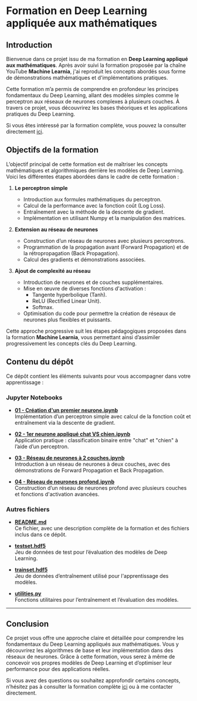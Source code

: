 # Formation en Deep Learning appliquée aux mathématiques

## Introduction

Bienvenue dans ce projet issu de ma formation en **Deep Learning appliqué aux mathématiques**. Après avoir suivi la formation proposée par la chaîne YouTube **Machine Learnia**, j'ai reproduit les concepts abordés sous forme de démonstrations mathématiques et d'implémentations pratiques.

Cette formation m’a permis de comprendre en profondeur les principes fondamentaux du Deep Learning, allant des modèles simples comme le perceptron aux réseaux de neurones complexes à plusieurs couches. À travers ce projet, vous découvrirez les bases théoriques et les applications pratiques du Deep Learning.

Si vous êtes intéressé par la formation complète, vous pouvez la consulter directement [ici](https://www.youtube.com/watch?v=XUFLq6dKQok&list=PLO_fdPEVlfKoanjvTJbIbd9V5d9Pzp8Rw).

## Objectifs de la formation

L’objectif principal de cette formation est de maîtriser les concepts mathématiques et algorithmiques derrière les modèles de Deep Learning. Voici les différentes étapes abordées dans le cadre de cette formation :

1. **Le perceptron simple**
   - Introduction aux formules mathématiques du perceptron.
   - Calcul de la performance avec la fonction coût (Log Loss).
   - Entraînement avec la méthode de la descente de gradient.
   - Implémentation en utilisant Numpy et la manipulation des matrices.

2. **Extension au réseau de neurones**
   - Construction d’un réseau de neurones avec plusieurs perceptrons.
   - Programmation de la propagation avant (Forward Propagation) et de la rétropropagation (Back Propagation).
   - Calcul des gradients et démonstrations associées.

3. **Ajout de complexité au réseau**
   - Introduction de neurones et de couches supplémentaires.
   - Mise en œuvre de diverses fonctions d'activation :
     - Tangente hyperbolique (Tanh).
     - ReLU (Rectified Linear Unit).
     - Softmax.
   - Optimisation du code pour permettre la création de réseaux de neurones plus flexibles et puissants.

Cette approche progressive suit les étapes pédagogiques proposées dans la formation **Machine Learnia**, vous permettant ainsi d’assimiler progressivement les concepts clés du Deep Learning.

## Contenu du dépôt

Ce dépôt contient les éléments suivants pour vous accompagner dans votre apprentissage :

### Jupyter Notebooks

- **[01 - Création d'un premier neurone.ipynb](./01%20-%20Création%20d'un%201er%20neurone.ipynb)**  
  Implémentation d’un perceptron simple avec calcul de la fonction coût et entraînement via la descente de gradient.

- **[02 - 1er neurone appliqué chat VS chien.ipynb](./02%20-%201er%20neurone%20appliqué%20chat%20VS%20chien.ipynb)**  
  Application pratique : classification binaire entre "chat" et "chien" à l’aide d’un perceptron.

- **[03 - Réseau de neurones à 2 couches.ipynb](./03%20-%20Réseau%20de%20neurones%20à%202%20couches.ipynb)**  
  Introduction à un réseau de neurones à deux couches, avec des démonstrations de Forward Propagation et Back Propagation.

- **[04 - Réseau de neurones profond.ipynb](./04%20-%20Réseau%20de%20neurones%20profond.ipynb)**  
  Construction d’un réseau de neurones profond avec plusieurs couches et fonctions d'activation avancées.

### Autres fichiers

- **[README.md](./README.md)**  
  Ce fichier, avec une description complète de la formation et des fichiers inclus dans ce dépôt.

- **[testset.hdf5](./testset.hdf5)**  
  Jeu de données de test pour l’évaluation des modèles de Deep Learning.

- **[trainset.hdf5](./trainset.hdf5)**  
  Jeu de données d’entraînement utilisé pour l'apprentissage des modèles.

- **[utilities.py](./utilities.py)**  
  Fonctions utilitaires pour l’entraînement et l’évaluation des modèles.

---

## Conclusion

Ce projet vous offre une approche claire et détaillée pour comprendre les fondamentaux du Deep Learning appliqués aux mathématiques. Vous y découvrirez les algorithmes de base et leur implémentation dans des réseaux de neurones. Grâce à cette formation, vous serez à même de concevoir vos propres modèles de Deep Learning et d’optimiser leur performance pour des applications réelles.

Si vous avez des questions ou souhaitez approfondir certains concepts, n’hésitez pas à consulter la formation complète [ici](https://www.youtube.com/watch?v=XUFLq6dKQok&list=PLO_fdPEVlfKoanjvTJbIbd9V5d9Pzp8Rw) ou à me contacter directement.
